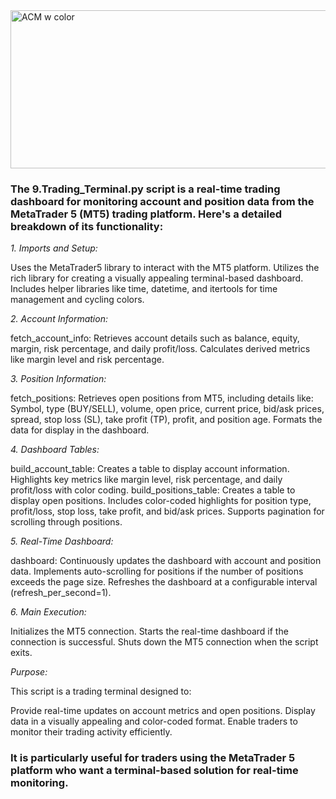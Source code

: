 <img width="780" height="253" alt="ACM w color" src="https://github.com/user-attachments/assets/4c55a421-1885-4887-813f-6456d2404608" />

### The 9.Trading_Terminal.py script is a real-time trading dashboard for monitoring account and position data from the MetaTrader 5 (MT5) trading platform. Here's a detailed breakdown of its functionality:

*1. Imports and Setup:*

Uses the MetaTrader5 library to interact with the MT5 platform.
Utilizes the rich library for creating a visually appealing terminal-based dashboard.
Includes helper libraries like time, datetime, and itertools for time management and cycling colors.

*2. Account Information:*
   
fetch_account_info:
Retrieves account details such as balance, equity, margin, risk percentage, and daily profit/loss.
Calculates derived metrics like margin level and risk percentage.

*3. Position Information:*

fetch_positions:
Retrieves open positions from MT5, including details like:
Symbol, type (BUY/SELL), volume, open price, current price, bid/ask prices, spread, stop loss (SL), take profit (TP), profit, and position age.
Formats the data for display in the dashboard.

*4. Dashboard Tables:*

build_account_table:
Creates a table to display account information.
Highlights key metrics like margin level, risk percentage, and daily profit/loss with color coding.
build_positions_table:
Creates a table to display open positions.
Includes color-coded highlights for position type, profit/loss, stop loss, take profit, and bid/ask prices.
Supports pagination for scrolling through positions.

*5. Real-Time Dashboard:*
   
dashboard:
Continuously updates the dashboard with account and position data.
Implements auto-scrolling for positions if the number of positions exceeds the page size.
Refreshes the dashboard at a configurable interval (refresh_per_second=1).

*6. Main Execution:*
   
Initializes the MT5 connection.
Starts the real-time dashboard if the connection is successful.
Shuts down the MT5 connection when the script exits.

*Purpose:*

This script is a trading terminal designed to:

Provide real-time updates on account metrics and open positions.
Display data in a visually appealing and color-coded format.
Enable traders to monitor their trading activity efficiently.

### It is particularly useful for traders using the MetaTrader 5 platform who want a terminal-based solution for real-time monitoring.
